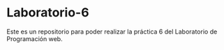 # Laboratorio-6

Este es un repositorio para poder realizar la práctica 6 del Laboratorio de Programación web.

